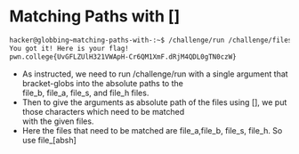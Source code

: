 # Matching Paths with []

```bash
hacker@globbing~matching-paths-with-:~$ /challenge/run /challenge/files/file_[abhs]
You got it! Here is your flag!
pwn.college{UvGFLZUlH321VWApH-Cr6QM1XmF.dRjM4QDL0gTN0czW}
```
- As instructed, we need to run /challenge/run with a single argument that bracket-globs into the absolute paths to the \
  file_b, file_a, file_s, and file_h files.
- Then to give the arguments as absolute path of the files using [], we put those characters which need to be matched \
  with the given files.
- Here the files that need to be matched are file_a,file_b, file_s, file_h. So use file_[absh]
